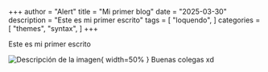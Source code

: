 +++
author = "Alert"
title = "Mi primer blog"
date = "2025-03-30"
description = "Este es mi primer escrito"
tags = [
    "loquendo",
]
categories = [
    "themes",
    "syntax",
]
+++

Este es mi primer escrito
<!--more-->

![Descripción de la imagen]([/ruta/de/la/imagen.jpg](https://64.media.tumblr.com/8cbab7d522f75cdafeae6a5d25d5f429/8ad4148f363f00f2-e2/s540x810/6dce29321acee88b48e4752ad02570038525e675.pnj)){ width=50% } Buenas colegas xd




